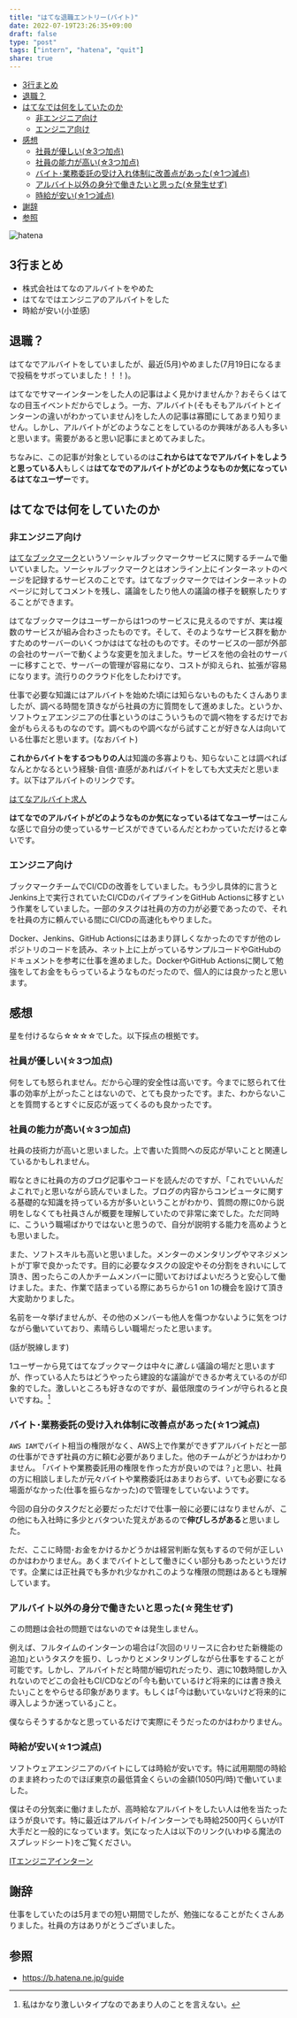 ```yaml
---
title: "はてな退職エントリー(バイト)"
date: 2022-07-19T23:26:35+09:00
draft: false
type: "post"
tags: ["intern", "hatena", "quit"]
share: true
---
```


- [3行まとめ](#3行まとめ)
- [退職？](#退職)
- [はてなでは何をしていたのか](#はてなでは何をしていたのか)
  - [非エンジニア向け](#非エンジニア向け)
  - [エンジニア向け](#エンジニア向け)
- [感想](#感想)
  - [社員が優しい(☆3つ加点)](#社員が優しい3つ加点)
  - [社員の能力が高い(☆3つ加点)](#社員の能力が高い3つ加点)
  - [バイト･業務委託の受け入れ体制に改善点があった(☆1つ減点)](#バイト業務委託の受け入れ体制に改善点があった1つ減点)
  - [アルバイト以外の身分で働きたいと思った(☆発生せず)](#アルバイト以外の身分で働きたいと思った発生せず)
  - [時給が安い(☆1つ減点)](#時給が安い1つ減点)
- [謝辞](#謝辞)
- [参照](#参照)

![hatena](/images/hatena-bookmark-logo.png)

## 3行まとめ

- 株式会社はてなのアルバイトをやめた
- はてなではエンジニアのアルバイトをした
- 時給が安い(小並感)

## 退職？

はてなでアルバイトをしていましたが、最近(5月)やめました(7月19日になるまで投稿をサボっていました！！！)。

はてなでサマーインターンをした人の記事はよく見かけませんか？おそらくはてなの目玉イベントだからでしょう。一方、アルバイト(そもそもアルバイトとインターンの違いがわかっていません)をした人の記事は寡聞にしてあまり知りません。しかし、アルバイトがどのようなことをしているのか興味がある人も多いと思います。需要があると思い記事にまとめてみました。

ちなみに、この記事が対象としているのは**これからはてなでアルバイトをしようと思っている人**もしくは**はてなでのアルバイトがどのようなものか気になっているはてなユーザー**です。

## はてなでは何をしていたのか

### 非エンジニア向け

[はてなブックマーク](https://b.hatena.ne.jp/)というソーシャルブックマークサービスに関するチームで働いていました。ソーシャルブックマークとはオンライン上にインターネットのページを記録するサービスのことです。はてなブックマークではインターネットのページに対してコメントを残し、議論をしたり他人の議論の様子を観察したりすることができます。

はてなブックマークはユーザーからは1つのサービスに見えるのですが、実は複数のサービスが組み合わさったものです。そして、そのようなサービス群を動かすためのサーバーのいくつかははてな社のものです。そのサービスの一部が外部の会社のサーバーで動くような変更を加えました。サービスを他の会社のサーバーに移すことで、サーバーの管理が容易になり、コストが抑えられ、拡張が容易になります。流行りのクラウド化をしたわけです。

仕事で必要な知識にはアルバイトを始めた頃には知らないものもたくさんありましたが、調べる時間を頂きながら社員の方に質問をして進めました。というか、ソフトウェアエンジニアの仕事というのはこういうもので調べ物をするだけでお金がもらえるものなのです。調べものや調べながら試すことが好きな人は向いている仕事だと思います。(なおバイト)

**これからバイトをするつもりの人**は知識の多寡よりも、知らないことは調べればなんとかなるという経験･自信･直感があればバイトをしても大丈夫だと思います。以下はアルバイトのリンクです。

[はてなアルバイト求人](https://hatenacorp.jp/recruit/arbeit)

**はてなでのアルバイトがどのようなものか気になっているはてなユーザー**はこんな感じで自分の使っているサービスができているんだとわかっていただけると幸いです。

### エンジニア向け

ブックマークチームでCI/CDの改善をしていました。もう少し具体的に言うとJenkins上で実行されていたCI/CDのパイプラインをGitHub Actionsに移すという作業をしていました。一部のタスクは社員の方の力が必要であったので、それを社員の方に頼んでいる間にCI/CDの高速化もやりました。

Docker、Jenkins、GitHub Actionsにはあまり詳しくなかったのですが他のレポジトリのコードを読み、ネット上に上がっているサンプルコードやGitHubのドキュメントを参考に仕事を進めました。DockerやGitHub Actionsに関して勉強をしてお金をもらっているようなものだったので、個人的には良かったと思います。

## 感想

星を付けるなら☆☆☆☆でした。以下採点の根拠です。

### 社員が優しい(☆3つ加点)

何をしても怒られません。だから心理的安全性は高いです。今までに怒られて仕事の効率が上がったことはないので、とても良かったです。また、わからないことを質問するとすぐに反応が返ってくるのも良かったです。

### 社員の能力が高い(☆3つ加点)

社員の技術力が高いと思いました。上で書いた質問への反応が早いことと関連しているかもしれません。

暇なときに社員の方のブログ記事やコードを読んだのですが、｢これでいいんだよこれで｣と思いながら読んでいました。ブログの内容からコンピュータに関する基礎的な知識を持っている方が多いということがわかり、質問の際に0から説明をしなくても社員さんが概要を理解していたので非常に楽でした。ただ同時に、こういう職場ばかりではないと思うので、自分が説明する能力を高めようとも思いました。

また、ソフトスキルも高いと思いました。メンターのメンタリングやマネジメントが丁寧で良かったです。目的に必要なタスクの設定やその分割をきれいにして頂き、困ったらこの人かチームメンバーに聞いておけばよいだろうと安心して働けました。また、作業で詰まっている際にあちらから1 on 1の機会を設けて頂き大変助かりました。

名前を一々挙げませんが、その他のメンバーも他人を傷つかないように気をつけながら働いていており、素晴らしい職場だったと思います。

(話が脱線します)

1ユーザーから見てはてなブックマークは中々に*激しい*議論の場だと思いますが、作っている人たちはどうやったら建設的な議論ができるか考えているのが印象的でした。激しいところも好きなのですが、最低限度のラインが守られると良いですね。[^1]

### バイト･業務委託の受け入れ体制に改善点があった(☆1つ減点)

`AWS IAM`でバイト相当の権限がなく、AWS上で作業ができずアルバイトだと一部の仕事ができず社員の方に頼む必要がありました。他のチームがどうかはわかりません。
｢バイトや業務委託用の権限を作った方が良いのでは？｣と思い、社員の方に相談しましたが元々バイトや業務委託はあまりおらず、いても必要になる場面がなかった(仕事を振らなかった)ので管理をしていないようです。

今回の自分のタスクだと必要だっただけで仕事一般に必要にはなりませんが、この他にも入社時に多少とバタついた覚えがあるので**伸びしろがある**と思いました。

ただ、ここに時間･お金をかけるかどうかは経営判断な気もするので何が正しいのかはわかりません。あくまでバイトとして働きにくい部分もあったというだけです。企業には正社員でも多かれ少なかれこのような権限の問題はあるとも理解しています。

### アルバイト以外の身分で働きたいと思った(☆発生せず)

この問題は会社の問題ではないので☆は発生しません。

例えば、フルタイムのインターンの場合は｢次回のリリースに合わせた新機能の追加｣というタスクを振り、しっかりとメンタリングしながら仕事をすることが可能です。しかし、アルバイトだと時間が細切れだったり、週に10数時間しか入れないのでどこの会社もCI/CDなどの｢今も動いているけど将来的には書き換えたい｣ことをやらせる印象があります。もしくは｢今は動いていないけど将来的に導入しようか迷っている｣こと。

僕ならそうするかなと思っているだけで実際にそうだったのかはわかりません。

### 時給が安い(☆1つ減点)

ソフトウェアエンジニアのバイトにしては時給が安いです。特に試用期間の時給のまま終わったのでほぼ東京の最低賃金くらいの金額(1050円/時)で働いていました。

僕はその分気楽に働けましたが、高時給なアルバイトをしたい人は他を当たったほうが良いです。特に最近はアルバイト/インターンでも時給2500円くらいがIT大手だと一般的になっています。気になった人は以下のリンク(いわゆる魔法のスプレッドシート)をご覧ください。

[ITエンジニアインターン](https://docs.google.com/spreadsheets/d/e/2PACX-1vSDSvWQNtJMW5IUsLF6FP12PNt8nSqaqw554UiNnUEYAZlWSp7PU509-M2IJ96D72gpCJznDvyied57/pubhtml)

[^1]: 私はかなり激しいタイプなのであまり人のことを言えない。

## 謝辞

仕事をしていたのは5月までの短い期間でしたが、勉強になることがたくさんありました。社員の方はありがとうございました。

## 参照

- <https://b.hatena.ne.jp/guide>
